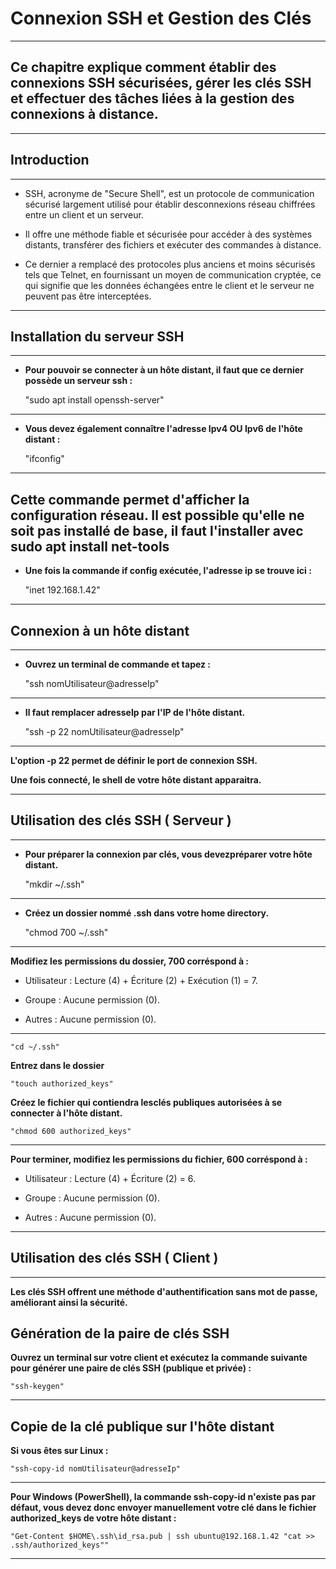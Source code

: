 # **Connexion SSH et Gestion des Clés**
---


## **Ce chapitre explique comment établir des connexions SSH sécurisées, gérer les clés SSH et effectuer des tâches liées à la gestion des connexions à distance.**
---


## **Introduction**
---


* SSH, acronyme de "Secure Shell", est un protocole de communication sécurisé largement utilisé pour établir desconnexions réseau chiffrées entre un client et un serveur. 

* Il offre une méthode fiable et sécurisée pour accéder à des systèmes distants, transférer des fichiers et exécuter des commandes à distance.

* Ce dernier a remplacé des protocoles plus anciens et moins sécurisés tels que Telnet, en fournissant un moyen de communication cryptée, ce qui signifie que les données échangées entre le client et le serveur ne peuvent pas être interceptées.
---


## **Installation du serveur SSH**
---


* **Pour pouvoir se connecter à un hôte distant, il faut que ce dernier possède un serveur ssh :**

    "sudo apt install openssh-server"
---


* **Vous devez également connaître l'adresse Ipv4 OU Ipv6 de l'hôte distant :**

    "ifconfig"
---


**Cette commande permet d'afficher la configuration réseau. Il est possible qu'elle ne soit pas installé de base, il faut l'installer avec sudo apt install net-tools**
---


* **Une fois la commande if config exécutée, l'adresse ip se trouve ici :**

    "inet 192.168.1.42"
---


## **Connexion à un hôte distant**
---


* **Ouvrez un terminal de commande et tapez :**

    "ssh nomUtilisateur@adresseIp"
---


* **Il faut remplacer adresseIp par l'IP de l'hôte distant.**

    "ssh -p 22 nomUtilisateur@adresseIp"
---


**L'option -p 22 permet de définir le port de connexion SSH.**


**Une fois connecté, le shell de votre hôte distant apparaitra.**

---


## **Utilisation des clés SSH ( Serveur )**
---


* **Pour préparer la connexion par clés, vous devezpréparer votre hôte distant.**


    "mkdir ~/.ssh"
---


* **Créez un dossier nommé .ssh dans votre home directory.**


    "chmod 700 ~/.ssh"
---


**Modifiez les permissions du dossier, 700 corréspond à :**


* Utilisateur : Lecture (4) + Écriture (2) + Exécution (1) = 7.

* Groupe : Aucune permission (0).

* Autres : Aucune permission (0).
---


    "cd ~/.ssh"


**Entrez dans le dossier**

    "touch authorized_keys"


**Créez le fichier qui contiendra lesclés publiques autorisées à se connecter à l'hôte distant.**


    "chmod 600 authorized_keys"
---


**Pour terminer, modifiez les permissions du fichier, 600 corréspond à :**


* Utilisateur : Lecture (4) + Écriture (2) = 6.

* Groupe : Aucune permission (0).

* Autres : Aucune permission (0).   
---


## **Utilisation des clés SSH ( Client )**
---


**Les clés SSH offrent une méthode d'authentification sans mot de passe, améliorant ainsi la sécurité.**


## **Génération de la paire de clés SSH**


**Ouvrez un terminal sur votre client et exécutez la commande suivante pour générer une paire de clés SSH (publique et privée) :**


    "ssh-keygen"
---


## **Copie de la clé publique sur l'hôte distant**


**Si vous êtes sur Linux :**


    "ssh-copy-id nomUtilisateur@adresseIp"
---


**Pour Windows (PowerShell), la commande ssh-copy-id n'existe pas par défaut, vous devez donc envoyer manuellement votre clé dans le fichier authorized_keys de votre hôte distant :**


    "Get-Content $HOME\.ssh\id_rsa.pub | ssh ubuntu@192.168.1.42 "cat >> .ssh/authorized_keys""
---